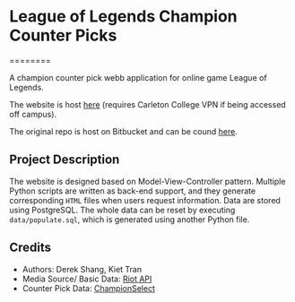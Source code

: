 # League of Legends Champion Counter Picks
========

A champion counter pick webb application for online game League of Legends.

The website is host [here](http://thacker.mathcs.carleton.edu/cs257/shangd/index.py) (requires Carleton College VPN if being accessed off campus).

The original repo is host on Bitbucket and can be cound [here](https://bitbucket.org/shangd7/cs257_webapp).

## Project Description
The website is designed based on Model-View-Controller pattern. Multiple Python scripts are written as back-end support, and they generate corresponding `HTML` files when users request information. Data are stored using PostgreSQL. The whole data can be reset by executing `data/populate.sql`, which is generated using another Python file.

## Credits
* Authors: Derek Shang, Kiet Tran
* Media Source/ Basic Data: [Riot API](https://developer.riotgames.com/api/methods)
* Counter Pick Data: [ChampionSelect](http://www.championselect.net/)
